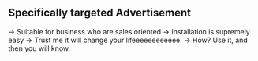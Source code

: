 ## Specifically targeted Advertisement

-> Suitable for business who are sales oriented
-> Installation is supremely easy
-> Trust me it will change your lifeeeeeeeeeeee.
-> How? Use it, and then you will know.

